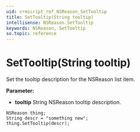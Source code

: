 ```yaml
---
uid: crmscript_ref_NSReason_SetTooltip
title: SetTooltip(String tooltip)
intellisense: NSReason.SetTooltip
keywords: NSReason, SetTooltip
so.topic: reference
---
```


# SetTooltip(String tooltip)

Set the tooltip description for the NSReason list item.

**Parameter:** 
 - **tooltip** String NSReason tooltip description.

```crmscript
NSReason thing;
String descr = "something new";
thing.SetTooltip(descr);
```

